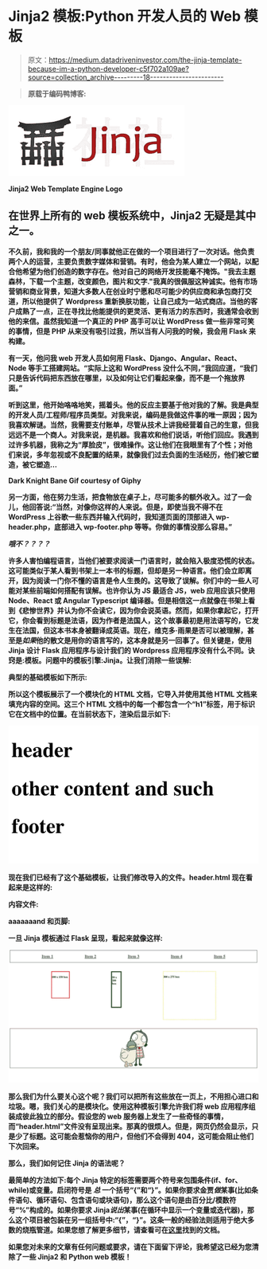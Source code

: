 # Jinja2 模板:Python 开发人员的 Web 模板

> 原文：<https://medium.datadriveninvestor.com/the-jinja-template-because-im-a-python-developer-c5f702a109ae?source=collection_archive---------18----------------------->

> **原载于编码鸭博客:**[](https://www.ccstechme.com/coding-duck-blog)

**![](img/ab3a3d9410ffe1ca5f44d70aa10d6158.png)**

**Jinja2 Web Template Engine Logo**

## **在世界上所有的 web 模板系统中，Jinja2 无疑是其中之一。**

**不久前，我和我的一个朋友/同事就他正在做的一个项目进行了一次对话。他负责两个人的运营，主要负责数字媒体和营销。有时，他会为某人建立一个网站，以配合他希望为他们创造的数字存在。他对自己的网络开发技能毫不掩饰。"我去主题森林，下载一个主题，改变颜色，图片和文字."我真的很佩服这种诚实。他有市场营销和商业背景，知道大多数人在创业时宁愿和尽可能少的供应商和承包商打交道，所以他提供了 Wordpress 重新换肤功能，让自己成为一站式商店。当他的客户成熟了一点，正在寻找比他能提供的更灵活、更有活力的东西时，我通常会收到他的来信。虽然我知道一个真正的 PHP 高手可以让 WordPress 做一些非常可笑的事情，但是 PHP 从来没有吸引过我，所以当有人问我的时候，我会用 Flask 来构建。**

**有一天，他问我 web 开发人员如何用 Flask、Django、Angular、React、Node 等手工搭建网站。“实际上这和 WordPress 没什么不同，”我回应道，“我们只是告诉代码把东西放在哪里，以及如何让它们看起来像，而不是一个拖放界面。”**

**听到这里，他开始咯咯地笑，摇着头。他的反应主要基于他对我的了解。我是典型的开发人员/工程师/程序员类型。对我来说，编码是我做这件事的唯一原因；因为我喜欢解谜。当然，我需要支付账单，尽管从技术上讲我经营着自己的生意，但我远远不是一个商人。对我来说，是机器。我喜欢和他们说话，听他们回应。我遇到过许多机器，我称之为“厚脸皮”，很难操作。这让他们在我眼里有了个性；对他们来说，多年忽视或不良配置的结果，就像我们过去负面的生活经历，他们被它塑造，被它塑造…**

**Dark Knight Bane Gif courtesy of Giphy**

**另一方面，他在努力生活，把食物放在桌子上，尽可能多的额外收入。过了一会儿，他回答说:“当然，对像你这样的人来说。但是，即使当我不得不在 WordPress 上谷歌一些东西并输入代码时，我知道页面的顶部进入 wp-header.php，底部进入 wp-footer.php 等等。你做的事情没那么容易。”**

*****哦不？？？？*****

**许多人害怕编程语言，当他们被要求阅读一门语言时，就会陷入极度恐慌的状态。这可能类似于某人看到书架上一本书的标题，但却是另一种语言。他们会立即离开，因为阅读一门你不懂的语言是令人生畏的。这导致了误解。你们中的一些人可能对某些前端如何搭配有误解。也许你认为 JS 最适合 JS，web 应用应该只使用 Node、React 或 Angular Typescript 编译器。但是相信这一点就像在书架上看到《悲惨世界》并认为你不会读它，因为你会说英语。然而，如果你拿起它，打开它，你会看到标题是法语，因为作者是法国人，这个故事最初是用法语写的，它发生在法国，但这本书本身被翻译成英语。现在，维克多·雨果是否可以被理解，甚至是*如果*他的散文是用你的语言写的，这本身就是另一回事了。但关键是，使用 Jinja 设计 Flask 应用程序与设计我们的 Wordpress 应用程序没有什么不同。诀窍是:模板。问题中的模板引擎:Jinja。让我们消除一些误解:**

**典型的基础模板如下所示:**

**所以这个模板展示了一个模块化的 HTML 文档，它导入并使用其他 HTML 文档来填充内容的空间。这三个 HTML 文档中的每一个都包含一个“h1”标签，用于标识它在文档中的位置。在当前状态下，渲染后显示如下:**

**![](img/9de3c672592257ac0c11076536d7a657.png)**

**现在我们已经有了这个基础模板，让我们修改导入的文件。header.html 现在看起来是这样的:**

**内容文件:**

**aaaaaaand 和页脚:**

**一旦 Jinja 模板通过 Flask 呈现，看起来就像这样:**

**![](img/6ffe352d335ca38caefb7f508bad2888.png)**

**那么我们为什么要关心这个呢？我们可以把所有这些放在一页上，不用担心进口和垃圾。嗯，我们关心的是模块化。使用这种模板引擎允许我们将 web 应用程序组装成彼此独立的部分。假设您的 web 服务器上发生了一些奇怪的事情，而“header.html”文件没有呈现出来。那真的很烦人。但是，网页仍然会显示，只是少了标题。这可能会惹恼你的用户，但他们不会得到 404，这可能会阻止他们下次回来。**

**那么，我们如何记住 Jinja 的语法呢？**

**最简单的方法如下:每个 Jinja 特定的标签需要两个符号来包围条件(if、for、while)或变量。启闭符号是 ***总*** 一个括号“{”和“}”。如果你要求金贾*做*某事(比如条件语句、循环语句、包含语句或块语句)，那么这个语句是由百分比/模数符号“%”构成的。如果你要求 Jinja*说出*某事(在循环中显示一个变量或迭代器)，那么这个项目被包装在另一组括号中:“{”，“}”。这条一般的经验法则适用于绝大多数的烧瓶管道。如果您想了解更多细节，请查看可在[这里](http://flask.pocoo.org/docs/1.0/)找到的文档。**

**如果您对未来的文章有任何问题或要求，请在下面留下评论，我希望这已经为您清除了一些 Jinja2 和 Python web 模板！**